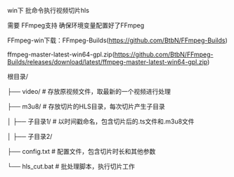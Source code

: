 win下 批命令执行视频切片hls

需要 FFmpeg支持 确保环境变量配置好了FFmpeg

FFmpeg-win下载：FFmpeg-Builds(https://github.com/BtbN/FFmpeg-Builds)

ffmpeg-master-latest-win64-gpl.zip(https://github.com/BtbN/FFmpeg-Builds/releases/download/latest/ffmpeg-master-latest-win64-gpl.zip)

根目录/

├── video/      # 存放原视频文件，取最新的一个视频进行处理

├── m3u8/       # 存放切片的HLS目录，每次切片产生子目录

│   ├── 子目录1/  # 以时间戳命名，包含切片后的.ts文件和.m3u8文件

│   ├── 子目录2/

├── config.txt  # 配置文件，包含切片时长和其他参数

└── hls_cut.bat # 批处理脚本，执行切片工作

